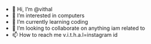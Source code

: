 - 👋 Hi, I’m @vithal
- 👀 I’m interested in computers
- 🌱 I’m currently learning coding
- 💞️ I’m looking to collaborate on anything iam related to
- 📫 How to reach me v.i.t.h.a.l=instagram id

<!---
vithalanisetty/vithalanisetty is a ✨ special ✨ repository because its `README.md` (this file) appears on your GitHub profile.
You can click the Preview link to take a look at your changes.
--->
